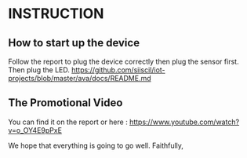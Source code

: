 # INSTRUCTION


## How to start up the device

Follow the report to plug the device correctly then plug the sensor first.
Then plug the LED.
https://github.com/siiscil/iot-projects/blob/master/ava/docs/README.md

## The Promotional Video

You can find it on the report or here :
https://www.youtube.com/watch?v=o_OY4E9pPxE


We hope that everything is going to go well.
Faithfully,


